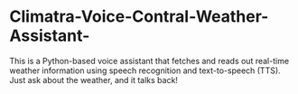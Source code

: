 # Climatra-Voice-Contral-Weather-Assistant-
This is a Python-based voice assistant that fetches and reads out real-time weather information using speech recognition and text-to-speech (TTS). Just ask about the weather, and it talks back!
